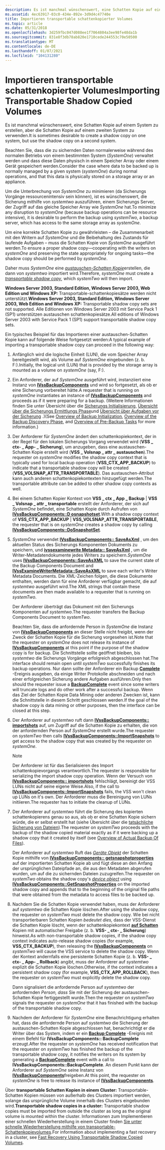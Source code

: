 ```yaml
---
description: Es ist manchmal wünschenswert, eine Schatten Kopie auf einem System zu erstellen, aber die Schatten Kopie auf einem zweiten System zu verwenden.
ms.assetid: 4ec63917-03c0-434e-892e-3d9d4c47740e
title: Importieren transportable schattenkopierter Volumes
ms.topic: article
ms.date: 05/31/2018
ms.openlocfilehash: 3d259fbc047d088ee1f7064804a3ee98fe48da1b
ms.sourcegitcommit: 831e8f3db78ab820e1710cede244553c70e50500
ms.translationtype: MT
ms.contentlocale: de-DE
ms.lasthandoff: 01/07/2021
ms.locfileid: "104131280"
---
```

# <a name="importing-transportable-shadow-copied-volumes"></a><span data-ttu-id="905af-103">Importieren transportable schattenkopierter Volumes</span><span class="sxs-lookup"><span data-stu-id="905af-103">Importing Transportable Shadow Copied Volumes</span></span>

<span data-ttu-id="905af-104">Es ist manchmal wünschenswert, eine Schatten Kopie auf einem System zu erstellen, aber die Schatten Kopie auf einem zweiten System zu verwenden.</span><span class="sxs-lookup"><span data-stu-id="905af-104">It is sometimes desirable to create a shadow copy on one system, but use the shadow copy on a second system.</span></span>

<span data-ttu-id="905af-105">Beachten Sie, dass die zu sichernden Daten normalerweise während des normalen Betriebs von einem bestimmten System (*SystemOne*) verwaltet werden und dass diese Daten physisch in einem Speicher Array oder einem Gerät gespeichert werden.</span><span class="sxs-lookup"><span data-stu-id="905af-105">Consider the case where data to be backed up is normally managed by a given system (*systemOne*) during normal operations, and that this data is physically stored on a storage array or an appliance.</span></span>

<span data-ttu-id="905af-106">Um die Unterbrechung von *SystemOne* zu minimieren (da Sicherungs Vorgänge ressourcenintensiv sein können), ist es wünschenswert, die Sicherung mithilfe von *systemtwo* auszuführen, einem Sicherungs Server, der Zugriff auf das gleiche Speicher Array wie *SystemOne* hat.</span><span class="sxs-lookup"><span data-stu-id="905af-106">To minimize any disruption to *systemOne* (because backup operations can be resource intensive), it is desirable to perform the backup using *systemTwo*, a backup server, which has access to the same storage array as *systemOne*.</span></span>

<span data-ttu-id="905af-107">Um eine korrekte Schatten Kopie zu gewährleisten – die Zusammenarbeit mit den Writern auf *SystemOne* und die Beibehaltung des Zustands für laufende Aufgaben – muss die Schatten Kopie von *SystemOne* ausgeführt werden.</span><span class="sxs-lookup"><span data-stu-id="905af-107">To ensure a proper shadow copy—cooperating with the writers on *systemOne* and preserving the state appropriately for ongoing tasks—the shadow copy should be performed by *systemOne*.</span></span>

<span data-ttu-id="905af-108">Daher muss *SystemOne* eine [*austauschen-Schatten Kopie*](vssgloss-t.md)erstellen, die dann von *systemtwo* importiert wird.</span><span class="sxs-lookup"><span data-stu-id="905af-108">Therefore, *systemOne* must create a [*transportable shadow copy*](vssgloss-t.md), which *systemTwo* will then import.</span></span>

<span data-ttu-id="905af-109">**Windows Server 2003, Standard Edition, Windows Server 2003, Web Edition und Windows XP:** Transportable-schattenkopiesätze werden nicht unterstützt.</span><span class="sxs-lookup"><span data-stu-id="905af-109">**Windows Server 2003, Standard Edition, Windows Server 2003, Web Edition and Windows XP:** Transportable shadow copy sets are not supported.</span></span> <span data-ttu-id="905af-110">Alle Editionen von Windows Server 2003 mit Service Pack 1 (SP1) unterstützen austauschen schattenkopiesätze.</span><span class="sxs-lookup"><span data-stu-id="905af-110">All editions of Windows Server 2003 with Service Pack 1 (SP1) support transportable shadow copy sets.</span></span>

<span data-ttu-id="905af-111">Ein typisches Beispiel für das Importieren einer austauschen-Schatten Kopie kann auf folgende Weise fortgesetzt werden:</span><span class="sxs-lookup"><span data-stu-id="905af-111">A typical example of importing a transportable shadow copy can proceed in the following way:</span></span>

1.  <span data-ttu-id="905af-112">Anfänglich wird die logische Einheit (LUN), die vom Speicher Array bereitgestellt wird, als Volume auf *SystemOne* eingebunden (z. b. F:).</span><span class="sxs-lookup"><span data-stu-id="905af-112">Initially, the logical unit (LUN) that is provided by the storage array is mounted as a volume on *systemOne* (say, F:).</span></span>
2.  <span data-ttu-id="905af-113">Ein Anforderer, der auf *SystemOne* ausgeführt wird, instanziiert eine Instanz von [**IVssBackupComponents**](/windows/desktop/api/VsBackup/nl-vsbackup-ivssbackupcomponents) und wird so fortgesetzt, als ob er eine Sicherung vorbereitet hätte.</span><span class="sxs-lookup"><span data-stu-id="905af-113">A requester that is running on *systemOne* instantiates an instance of [**IVssBackupComponents**](/windows/desktop/api/VsBackup/nl-vsbackup-ivssbackupcomponents) and proceeds as if it were preparing for a backup.</span></span> <span data-ttu-id="905af-114">(Weitere Informationen finden Sie unter Übersicht über die [Sicherungs Initialisierung](overview-of-backup-initialization.md), [Übersicht über die Sicherungs Ermittlungs Phase](overview-of-the-backup-discovery-phase.md)und [Übersicht über Aufgaben vor der Sicherung](overview-of-pre-backup-tasks.md) .)</span><span class="sxs-lookup"><span data-stu-id="905af-114">(See [Overview of Backup Initialization](overview-of-backup-initialization.md), [Overview of the Backup Discovery Phase](overview-of-the-backup-discovery-phase.md), and [Overview of Pre-Backup Tasks](overview-of-pre-backup-tasks.md) for more information.)</span></span>
3.  <span data-ttu-id="905af-115">Der Anforderer für *SystemOne* ändert den schattenkopiekontext, der in der Regel für den lokalen Sicherungs Vorgang verwendet wird (**VSS \_ ctx- \_ App- \_ Sicherung**), um anzugeben, dass eine austauschen-Schatten Kopie erstellt wird (**VSS \_ Volsnap \_ attr \_ austauschen**).</span><span class="sxs-lookup"><span data-stu-id="905af-115">The requester on *systemOne* modifies the shadow copy context that is typically used for local backup operation (**VSS\_CTX\_APP\_BACKUP**) to indicate that a transportable shadow copy will be created (**VSS\_VOLSNAP\_ATTR\_TRANSPORTABLE**).</span></span> <span data-ttu-id="905af-116">Das austauschen-Attribut kann auch anderen schattenkopiekontexten hinzugefügt werden.</span><span class="sxs-lookup"><span data-stu-id="905af-116">The transportable attribute can be added to other shadow copy contexts as well.</span></span>
4.  <span data-ttu-id="905af-117">Bei einem Schatten Kopier Kontext von **VSS \_ ctx \_ App \_ Backup** \| **VSS \_ Volsnap \_ attr \_ transportable** erstellt der Anforderer, der sich auf *SystemOne* befindet, eine Schatten Kopie durch Aufrufen von [**IVssBackupComponents::D osnapshotset**](/windows/desktop/api/VsBackup/nf-vsbackup-ivssbackupcomponents-dosnapshotset).</span><span class="sxs-lookup"><span data-stu-id="905af-117">With a shadow copy context of **VSS\_CTX\_APP\_BACKUP** \| **VSS\_VOLSNAP\_ATTR\_TRANSPORTABLE**, the requester that is on *systemOne* creates a shadow copy by calling [**IVssBackupComponents::DoSnapshotSet**](/windows/desktop/api/VsBackup/nf-vsbackup-ivssbackupcomponents-dosnapshotset).</span></span>
5.  <span data-ttu-id="905af-118">*SystemOne* verwendet [**IVssBackupComponents:: SaveAsXml**](/windows/desktop/api/VsBackup/nf-vsbackup-ivssbackupcomponents-saveasxml) , um den aktuellen Status des Sicherungs Komponenten Dokuments zu speichern, und [**ivssexaminewrite Metadata:: SaveAsXml**](/windows/desktop/api/VsBackup/nf-vsbackup-ivssexaminewritermetadata-saveasxml) , um die Writer-Metadatendokumente jedes Writers zu speichern.</span><span class="sxs-lookup"><span data-stu-id="905af-118">*SystemOne* uses [**IVssBackupComponents::SaveAsXML**](/windows/desktop/api/VsBackup/nf-vsbackup-ivssbackupcomponents-saveasxml) to save the current state of the Backup Components Document and [**IVssExamineWriterMetadata::SaveAsXML**](/windows/desktop/api/VsBackup/nf-vsbackup-ivssexaminewritermetadata-saveasxml) to save each writer's Writer Metadata Documents.</span></span> <span data-ttu-id="905af-119">Die XML-Zeichen folgen, die diese Dokumente enthalten, werden dann für eine Anforderer verfügbar gemacht, die auf *systemtwo* ausgeführt wird.</span><span class="sxs-lookup"><span data-stu-id="905af-119">The XML strings that contain these documents are then made available to a requester that is running on *systemTwo*.</span></span>

    <span data-ttu-id="905af-120">Der Anforderer überträgt das Dokument mit den Sicherungs Komponenten auf *systemtwo*.</span><span class="sxs-lookup"><span data-stu-id="905af-120">The requester transfers the Backup Components Document to *systemTwo*.</span></span>

    <span data-ttu-id="905af-121">Beachten Sie, dass die anfordernde Person in *SystemOne* die Instanz von [**IVssBackupComponents**](/windows/desktop/api/VsBackup/nl-vsbackup-ivssbackupcomponents) an dieser Stelle nicht freigibt, wenn der Zweck der Schatten Kopie für die Sicherung vorgesehen ist.</span><span class="sxs-lookup"><span data-stu-id="905af-121">Note that the requester on *systemOne* does not release its instance of [**IVssBackupComponents**](/windows/desktop/api/VsBackup/nl-vsbackup-ivssbackupcomponents) at this point if the purpose of the shadow copy is for backup.</span></span> <span data-ttu-id="905af-122">Die Schnittstelle sollte geöffnet bleiben, bis *systemtwo* die Sicherungs Vorgänge erfolgreich abgeschlossen hat.</span><span class="sxs-lookup"><span data-stu-id="905af-122">The interface should remain open until *systemTwo* successfully finishes its backup operations.</span></span> <span data-ttu-id="905af-123">Nur dann sollte der Anforderer ein Backup [**Complete**](/windows/desktop/api/VsBackup/nf-vsbackup-ivssbackupcomponents-backupcomplete) -Ereignis ausgeben, da einige Writer Protokolle abschneiden und nach einer erfolgreichen Sicherung andere Aufgaben ausführen.</span><span class="sxs-lookup"><span data-stu-id="905af-123">Only then should the requester issue a [**BackupComplete**](/windows/desktop/api/VsBackup/nf-vsbackup-ivssbackupcomponents-backupcomplete) event since some writers will truncate logs and do other work after a successful backup.</span></span> <span data-ttu-id="905af-124">Wenn das Ziel der Schatten Kopie Data Mining oder anderen Zwecken ist, kann die Schnittstelle in diesem Schritt geschlossen werden.</span><span class="sxs-lookup"><span data-stu-id="905af-124">If the goal of the shadow copy is data mining or other purposes, then the interface can be closed at this step.</span></span>

6.  <span data-ttu-id="905af-125">Der Anforderer auf *systemtwo* ruft dann [**IVssBackupComponents:: importshots**](/windows/desktop/api/VsBackup/nf-vsbackup-ivssbackupcomponents-importsnapshots) auf, um Zugriff auf die Schatten Kopie zu erhalten, die von der anfordernden Person auf *SystemOne* erstellt wurde.</span><span class="sxs-lookup"><span data-stu-id="905af-125">The requester on *systemTwo* then calls [**IVssBackupComponents::ImportSnapshots**](/windows/desktop/api/VsBackup/nf-vsbackup-ivssbackupcomponents-importsnapshots) to get access to the shadow copy that was created by the requester on *systemOne*.</span></span>
    > [!Note]  
    > <span data-ttu-id="905af-126">Der Anforderer ist für das Serialisieren des Import schattenkopievorgangs verantwortlich.</span><span class="sxs-lookup"><span data-stu-id="905af-126">The requester is responsible for serializing the import shadow copy operation.</span></span> <span data-ttu-id="905af-127">Wenn der Versuch von [**IVssBackupComponents:: importshots**](/windows/desktop/api/VsBackup/nf-vsbackup-ivssbackupcomponents-importsnapshots) fehlschlägt, bereinigt der VSS LUNs nicht auf seine eigene Weise.</span><span class="sxs-lookup"><span data-stu-id="905af-127">Also, if the call to [**IVssBackupComponents::ImportSnapshots**](/windows/desktop/api/VsBackup/nf-vsbackup-ivssbackupcomponents-importsnapshots) fails, the VSS won't clean up LUNs on it's own.</span></span> <span data-ttu-id="905af-128">Der Anforderer muss die Bereinigung von LUNs initiieren.</span><span class="sxs-lookup"><span data-stu-id="905af-128">The requester has to initiate the cleanup of LUNs.</span></span>

     

7.  <span data-ttu-id="905af-129">Der Anforderer auf *systemtwo* führt die Sicherung des kopierten schattenkopierens genau so aus, als ob er eine Schatten Kopie sichern würde, die er selbst erstellt hat (siehe Übersicht über die [tatsächliche Sicherung von Dateien](overview-of-actual-backup-of-files.md)).</span><span class="sxs-lookup"><span data-stu-id="905af-129">The requester on *systemTwo* proceeds with the backup of the shadow copied material exactly as if it were backing up a shadow copy that it created by itself (see [Overview of Actual Backup Of Files](overview-of-actual-backup-of-files.md)).</span></span>

    <span data-ttu-id="905af-130">Der Anforderer auf *systemtwo* Ruft das [*Geräte Objekt*](vssgloss-d.md) der Schatten Kopie mithilfe von [**IVssBackupComponents:: getsnapshotproperties**](/windows/desktop/api/VsBackup/nf-vsbackup-ivssbackupcomponents-getsnapshotproperties) auf der importierten Schatten Kopie ab und fügt diese an den Anfang der ursprünglichen Dateipfade an, die aus den Metadaten abgerufen wurden, um auf die zu sichernden Dateien zuzugreifen.</span><span class="sxs-lookup"><span data-stu-id="905af-130">The requester on *systemTwo* obtains the shadow copy's [*device object*](vssgloss-d.md) using [**IVssBackupComponents::GetSnapshotProperties**](/windows/desktop/api/VsBackup/nf-vsbackup-ivssbackupcomponents-getsnapshotproperties) on the imported shadow copy and appends that to the beginning of the original file paths that were obtained from the metadata to access files to be backed up.</span></span>

8.  <span data-ttu-id="905af-131">Nachdem Sie die Schatten Kopie verwendet haben, muss der Anforderer auf *systemtwo* die Schatten Kopie löschen.</span><span class="sxs-lookup"><span data-stu-id="905af-131">After using the shadow copy, the requester on *systemTwo* must delete the shadow copy.</span></span> <span data-ttu-id="905af-132">Wie bei nicht transportierbaren Schatten Kopien *bedeutet dies,* dass der VSS-Dienst die Schatten Kopie löscht, wenn der schattenkopiekontext [**auf Schatten**](/windows/desktop/api/VsBackup/nl-vsbackup-ivssbackupcomponents) Kopien mit automatischer Freigabe (z. b. **VSS- \_ ctx- \_ Sicherung**) hinweist.</span><span class="sxs-lookup"><span data-stu-id="905af-132">As with non-transportable shadow copies, if the shadow copy context indicates auto-release shadow copies (for example, **VSS\_CTX\_BACKUP**), then releasing the [**IVssBackupComponents**](/windows/desktop/api/VsBackup/nl-vsbackup-ivssbackupcomponents) on *systemTwo* will cause the VSS service to delete the shadow copy.</span></span> <span data-ttu-id="905af-133">Wenn der Kontext andernfalls eine persistente Schatten Kopie (z. b. **VSS- \_ ctx- \_ App- \_ Rollback**) angibt, muss der Anforderer auf *systemtwo* explizit die Schatten Kopie löschen.</span><span class="sxs-lookup"><span data-stu-id="905af-133">Otherwise, if the context indicates a persistent shadow copy (for example, **VSS\_CTX\_APP\_ROLLBACK**), then the requester on *systemTwo* must explicitly delete the shadow copy.</span></span>

    <span data-ttu-id="905af-134">Dann signalisiert die anfordernde Person auf *systemtwo* der anfordernden *Person, dass* Sie mit der Sicherung der austauschen-Schatten Kopie fertiggestellt wurde.</span><span class="sxs-lookup"><span data-stu-id="905af-134">Then the requester on *systemTwo* signals the requester on *systemOne* that it has finished with the backup of the transportable shadow copy.</span></span>

9.  <span data-ttu-id="905af-135">Nachdem der Anforderer für *SystemOne* eine Benachrichtigung erhalten hat, dass die anfordernde Person auf *systemtwo* die Sicherung der austauschen-Schatten Kopie abgeschlossen hat, benachrichtigt er die Writer über das System, indem er ein [**Backup Complete**](/windows/desktop/api/VsBackup/nf-vsbackup-ivssbackupcomponents-backupcomplete) -Ereignis mit einem Befehl für **IVssBackupComponents:: BackupComplete** erzeugt.</span><span class="sxs-lookup"><span data-stu-id="905af-135">After the requester on *systemOne* has received notification that the requester on *systemTwo* has finished the backup of the transportable shadow copy, it notifies the writers on its system by generating a [**BackupComplete**](/windows/desktop/api/VsBackup/nf-vsbackup-ivssbackupcomponents-backupcomplete) event with a call to **IVssBackupComponents::BackupComplete**.</span></span> <span data-ttu-id="905af-136">An diesem Punkt kann der Anforderer auf *SystemOne* seine Instanz von [**IVssBackupComponents**](/windows/desktop/api/VsBackup/nl-vsbackup-ivssbackupcomponents)freigeben.</span><span class="sxs-lookup"><span data-stu-id="905af-136">At this point, the requester on *systemOne* is free to release its instance of [**IVssBackupComponents**](/windows/desktop/api/VsBackup/nl-vsbackup-ivssbackupcomponents).</span></span>

<span data-ttu-id="905af-137">Über **transportable Schatten Kopien in einem Cluster:** Transportable-Schatten Kopien müssen von außerhalb des Clusters importiert werden, solange das ursprüngliche Volume innerhalb des Clusters eingebunden wird.</span><span class="sxs-lookup"><span data-stu-id="905af-137">**Transportable shadow copies in a cluster:** Transportable shadow copies must be imported from outside the cluster as long as the original volume is mounted within the cluster.</span></span> <span data-ttu-id="905af-138">Informationen zum Implementieren einer schnellen Wiederherstellung in einem Cluster finden [Sie unter schnelle Wiederherstellung mithilfe von transportable-Schattenkopievolumes](fast-recovery-using-transportable-shadow-copied-volumes.md).</span><span class="sxs-lookup"><span data-stu-id="905af-138">For information about implementing a fast recovery in a cluster, see [Fast Recovery Using Transportable Shadow Copied Volumes](fast-recovery-using-transportable-shadow-copied-volumes.md).</span></span>

 

 



